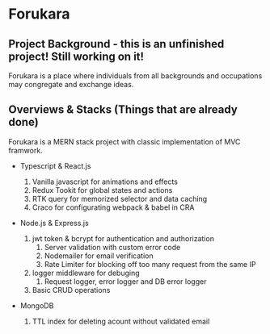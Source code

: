 # Forukara
## Project Background - this is an unfinished project! Still working on it!
Forukara is a place where individuals from all backgrounds and occupations may congregate and exchange ideas.

## Overviews & Stacks (Things that are already done)
Forukara is a MERN stack project with classic implementation of MVC framwork.
* Typescript & React.js 
  1. Vanilla javascript for animations and effects                   
  2. Redux Tookit for global states and actions
  3. RTK query for memorized selector and data caching
  4. Craco for configurating webpack & babel in CRA

* Node.js & Express.js
  1. jwt token & bcrypt for authentication and authorization
     1. Server validation with custom error code
     2. Nodemailer for email verification
     3. Rate Limiter for blocking off too many request from the same IP
  2. logger middleware for debuging
     1. Request logger, error logger and DB error logger
  3. Basic CRUD operations

* MongoDB
  1. TTL index for deleting acount without validated email
